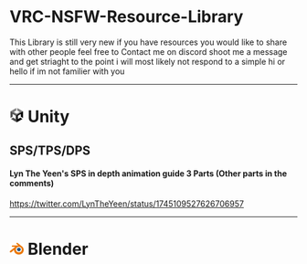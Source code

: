 # **VRC-NSFW-Resource-Library**

This Library is still very new if you have resources you would like to share with other people feel free to Contact me on discord shoot me a message and get striaght to the point i will most likely not respond to a simple hi or hello if im not familier with you

---
# <img src="Images/62e131df7fe3599fdd46ecb3.png" width="25"> **Unity**
## SPS/TPS/DPS
#### Lyn The Yeen's SPS in depth animation guide 3 Parts (Other parts in the comments)
https://twitter.com/LynTheYeen/status/1745109527626706957



---
# <img src="Images/Blender_logo_no_text.svg.png" width="25"> **Blender**


